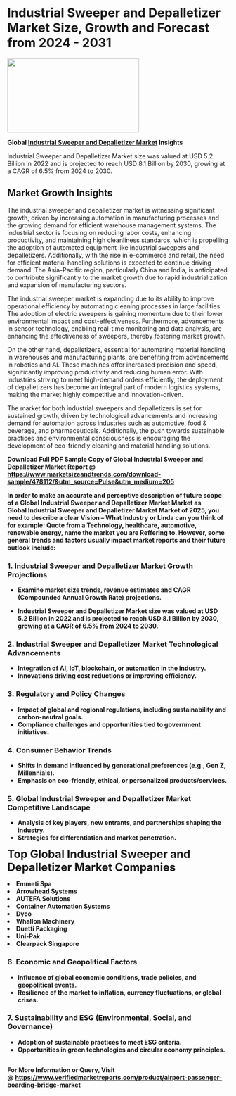 <H1>Industrial Sweeper and Depalletizer Market Size, Growth and Forecast from 2024 - 2031</H1><img class="aligncenter size-medium wp-image-584254" src="https://thirdeyenews.in/wp-content/uploads/2024/09/Global-Market-Research-300x168.jpeg" alt="" width="300" height="168" /><p><strong>Global&nbsp;<a href="https://www.marketsizeandtrends.com/download-sample/478112/&amp;utm_source=Pulse&amp;utm_medium=205">Industrial Sweeper and Depalletizer Market</a> Insights</strong></p><p>Industrial Sweeper and Depalletizer Market size was valued at USD 5.2 Billion in 2022 and is projected to reach USD 8.1 Billion by 2030, growing at a CAGR of 6.5% from 2024 to 2030.</p><p><h2>Market Growth Insights</h2> <p>The industrial sweeper and depalletizer market is witnessing significant growth, driven by increasing automation in manufacturing processes and the growing demand for efficient warehouse management systems. The industrial sector is focusing on reducing labor costs, enhancing productivity, and maintaining high cleanliness standards, which is propelling the adoption of automated equipment like industrial sweepers and depalletizers. Additionally, with the rise in e-commerce and retail, the need for efficient material handling solutions is expected to continue driving demand. The Asia-Pacific region, particularly China and India, is anticipated to contribute significantly to the market growth due to rapid industrialization and expansion of manufacturing sectors.</p> <p><strong></strong></p> <p>The industrial sweeper market is expanding due to its ability to improve operational efficiency by automating cleaning processes in large facilities. The adoption of electric sweepers is gaining momentum due to their lower environmental impact and cost-effectiveness. Furthermore, advancements in sensor technology, enabling real-time monitoring and data analysis, are enhancing the effectiveness of sweepers, thereby fostering market growth.</p> <p>On the other hand, depalletizers, essential for automating material handling in warehouses and manufacturing plants, are benefiting from advancements in robotics and AI. These machines offer increased precision and speed, significantly improving productivity and reducing human error. With industries striving to meet high-demand orders efficiently, the deployment of depalletizers has become an integral part of modern logistics systems, making the market highly competitive and innovation-driven.</p> <p>The market for both industrial sweepers and depalletizers is set for sustained growth, driven by technological advancements and increasing demand for automation across industries such as automotive, food & beverage, and pharmaceuticals. Additionally, the push towards sustainable practices and environmental consciousness is encouraging the development of eco-friendly cleaning and material handling solutions.</p> <p><strong></p><p><span class=""><strong>Download Full PDF Sample Copy of Global Industrial Sweeper and Depalletizer Market Report</strong> @ <a href="https://www.marketsizeandtrends.com/download-sample/478112/&amp;utm_source=Pulse&amp;utm_medium=205" target="_blank">https://www.marketsizeandtrends.com/download-sample/478112/&amp;utm_source=Pulse&amp;utm_medium=205</a></span></p><p>In order to make an accurate and perceptive description of future scope of a Global&nbsp;Industrial Sweeper and Depalletizer Market Market as Global&nbsp;Industrial Sweeper and Depalletizer Market Market of 2025, you need to describe a clear Vision &ndash; What Industry or Linda can you think of for example: Quote from a Technology, healthcare, automotive, renewable energy, name the market you are Reffering to. However, some general trends and factors usually impact market reports and their future outlook include:</p><h3>1.&nbsp;<strong>Industrial Sweeper and Depalletizer Market Growth Projections</strong></h3><ul><li>Examine market size trends, revenue estimates and CAGR (Compounded Annual Growth Rate) projections.</li><li><p>Industrial Sweeper and Depalletizer Market size was valued at USD 5.2 Billion in 2022 and is projected to reach USD 8.1 Billion by 2030, growing at a CAGR of 6.5% from 2024 to 2030.</p></li></ul><h3>2.&nbsp;<strong>Industrial Sweeper and Depalletizer Market Technological Advancements</strong></h3><ul><li>Integration of AI, IoT, blockchain, or automation in the industry.</li><li>Innovations driving cost reductions or improving efficiency.</li></ul><h3>3.&nbsp;<strong>Regulatory and Policy Changes</strong></h3><ul><li>Impact of global and regional regulations, including sustainability and carbon-neutral goals.</li><li>Compliance challenges and opportunities tied to government initiatives.</li></ul><h3>4.&nbsp;<strong>Consumer Behavior Trends</strong></h3><ul><li>Shifts in demand influenced by generational preferences (e.g., Gen Z, Millennials).</li><li>Emphasis on eco-friendly, ethical, or personalized products/services.</li></ul><h3>5.&nbsp;<strong>Global Industrial Sweeper and Depalletizer Market Competitive Landscape</strong></h3><ul><li>Analysis of key players, new entrants, and partnerships shaping the industry.</li><li>Strategies for differentiation and market penetration.</li></ul><p data-pm-slice="1 1 []"><span style="color: inherit; font-family: inherit; font-size: 25px;">Top Global Industrial Sweeper and Depalletizer Market Companies</span></p><div class="" data-test-id=""><p><li>Emmeti Spa</li><li> Arrowhead Systems</li><li> AUTEFA Solutions</li><li> Container Automation Systems</li><li> Dyco</li><li> Whallon Machinery</li><li> Duetti Packaging</li><li> Uni-Pak</li><li> Clearpack Singapore</li></p></div><h3>6.&nbsp;<strong>Economic and Geopolitical Factors</strong></h3><ul><li>Influence of global economic conditions, trade policies, and geopolitical events.</li><li>Resilience of the market to inflation, currency fluctuations, or global crises.</li></ul><h3>7.&nbsp;<strong>Sustainability and ESG (Environmental, Social, and Governance)</strong></h3><ul><li>Adoption of sustainable practices to meet ESG criteria.</li><li>Opportunities in green technologies and circular economy principles.</li></ul><h2><strong style="font-size: 14px;">For More Information or Query, Visit @&nbsp;</strong><a style="background-color: #ffffff; font-size: 14px;" href="https://www.marketsizeandtrends.com/report/industrial-sweeper-and-depalletizer-market/" target="_blank">https://www.verifiedmarketreports.com/product/airport-passenger-boarding-bridge-market</a></h2>
